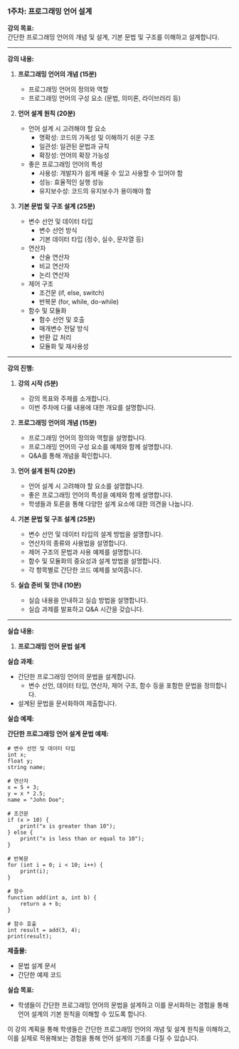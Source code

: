 ### 1주차: 프로그래밍 언어 설계

**강의 목표:**  
간단한 프로그래밍 언어의 개념 및 설계, 기본 문법 및 구조를 이해하고 설계합니다.

---

**강의 내용:**

1. **프로그래밍 언어의 개념 (15분)**
   - 프로그래밍 언어의 정의와 역할
   - 프로그래밍 언어의 구성 요소 (문법, 의미론, 라이브러리 등)

2. **언어 설계 원칙 (20분)**
   - 언어 설계 시 고려해야 할 요소
     - 명확성: 코드의 가독성 및 이해하기 쉬운 구조
     - 일관성: 일관된 문법과 규칙
     - 확장성: 언어의 확장 가능성
   - 좋은 프로그래밍 언어의 특성
     - 사용성: 개발자가 쉽게 배울 수 있고 사용할 수 있어야 함
     - 성능: 효율적인 실행 성능
     - 유지보수성: 코드의 유지보수가 용이해야 함

3. **기본 문법 및 구조 설계 (25분)**
   - 변수 선언 및 데이터 타입
     - 변수 선언 방식
     - 기본 데이터 타입 (정수, 실수, 문자열 등)
   - 연산자
     - 산술 연산자
     - 비교 연산자
     - 논리 연산자
   - 제어 구조
     - 조건문 (if, else, switch)
     - 반복문 (for, while, do-while)
   - 함수 및 모듈화
     - 함수 선언 및 호출
     - 매개변수 전달 방식
     - 반환 값 처리
     - 모듈화 및 재사용성

---

**강의 진행:**

1. **강의 시작 (5분)**
   - 강의 목표와 주제를 소개합니다.
   - 이번 주차에 다룰 내용에 대한 개요를 설명합니다.

2. **프로그래밍 언어의 개념 (15분)**
   - 프로그래밍 언어의 정의와 역할을 설명합니다.
   - 프로그래밍 언어의 구성 요소를 예제와 함께 설명합니다.
   - Q&A를 통해 개념을 확인합니다.

3. **언어 설계 원칙 (20분)**
   - 언어 설계 시 고려해야 할 요소를 설명합니다.
   - 좋은 프로그래밍 언어의 특성을 예제와 함께 설명합니다.
   - 학생들과 토론을 통해 다양한 설계 요소에 대한 의견을 나눕니다.

4. **기본 문법 및 구조 설계 (25분)**
   - 변수 선언 및 데이터 타입의 설계 방법을 설명합니다.
   - 연산자의 종류와 사용법을 설명합니다.
   - 제어 구조의 문법과 사용 예제를 설명합니다.
   - 함수 및 모듈화의 중요성과 설계 방법을 설명합니다.
   - 각 항목별로 간단한 코드 예제를 보여줍니다.

5. **실습 준비 및 안내 (10분)**
   - 실습 내용을 안내하고 실습 방법을 설명합니다.
   - 실습 과제를 발표하고 Q&A 시간을 갖습니다.

---

**실습 내용:**

1. **프로그래밍 언어 문법 설계**

**실습 과제:**
- 간단한 프로그래밍 언어의 문법을 설계합니다.
  - 변수 선언, 데이터 타입, 연산자, 제어 구조, 함수 등을 포함한 문법을 정의합니다.
- 설계된 문법을 문서화하여 제출합니다.

**실습 예제:**

**간단한 프로그래밍 언어 설계 문법 예제:**

```plaintext
# 변수 선언 및 데이터 타입
int x;
float y;
string name;

# 연산자
x = 5 + 3;
y = x * 2.5;
name = "John Doe";

# 조건문
if (x > 10) {
    print("x is greater than 10");
} else {
    print("x is less than or equal to 10");
}

# 반복문
for (int i = 0; i < 10; i++) {
    print(i);
}

# 함수
function add(int a, int b) {
    return a + b;
}

# 함수 호출
int result = add(3, 4);
print(result);
```

**제출물:**
- 문법 설계 문서
- 간단한 예제 코드

**실습 목표:**
- 학생들이 간단한 프로그래밍 언어의 문법을 설계하고 이를 문서화하는 경험을 통해 언어 설계의 기본 원칙을 이해할 수 있도록 합니다.

이 강의 계획을 통해 학생들은 간단한 프로그래밍 언어의 개념 및 설계 원칙을 이해하고, 이를 실제로 적용해보는 경험을 통해 언어 설계의 기초를 다질 수 있습니다.